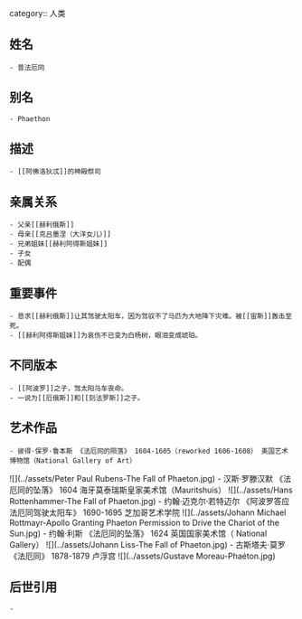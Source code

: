category:: 人类
## 姓名
	- 普法厄同
## 别名
	- Phaethon
## 描述
	- [[阿佛洛狄忒]]的神殿祭司
## 亲属关系
	- 父亲[[赫利俄斯]]
	- 母亲[[克吕墨涅（大洋女儿）]]
	- 兄弟姐妹[[赫利阿得斯姐妹]]
	- 子女
	- 配偶
## 重要事件
	- 恳求[[赫利俄斯]]让其驾驶太阳车，因为驾驭不了马匹为大地降下灾难。被[[宙斯]]轰击至死。
	- [[赫利阿得斯姐妹]]为哀伤不已变为白杨树，眼泪变成琥珀。
## 不同版本
	- [[阿波罗]]之子，驾太阳马车丧命。
	- 一说为[[厄俄斯]]和[[刻法罗斯]]之子。
## 艺术作品
	- 彼得·保罗·鲁本斯 《法厄同的陨落》 1604-1605（reworked 1606-1608） 美国艺术博物馆（National Gallery of Art）
 ![](../assets/Peter Paul Rubens-The Fall of Phaeton.jpg)
	- 汉斯·罗滕汉默 《法厄同的坠落》 1604 海牙莫泰瑞斯皇家美术馆（Mauritshuis）
 ![](../assets/Hans Rottenhammer-The Fall of Phaeton.jpg)
	- 约翰·迈克尔·若特迈尔 《阿波罗答应法厄同驾驶太阳车》 1690-1695 芝加哥艺术学院
 ![](../assets/Johann Michael Rottmayr-Apollo Granting Phaeton Permission to Drive the Chariot of the Sun.jpg)
	- 约翰·利斯 《法厄同的坠落》 1624 英国国家美术馆（ National Gallery）
 ![](../assets/Johann Liss-The Fall of Phaeton.jpg)
	- 古斯塔夫·莫罗 《法厄同》 1878-1879 卢浮宫
 ![](../assets/Gustave Moreau-Phaéton.jpg)
## 后世引用
	-
